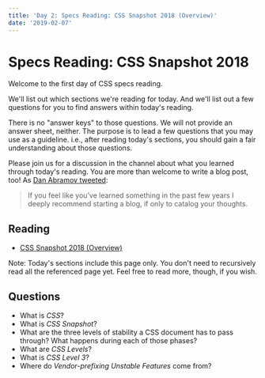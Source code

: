 ```yaml
---
title: 'Day 2: Specs Reading: CSS Snapshot 2018 (Overview)'
date: '2019-02-07'
---
```


# Specs Reading: CSS Snapshot 2018

Welcome to the first day of CSS specs reading.

We'll list out which sections we're reading for today.
And we'll list out a few questions for you to find answers within today's reading.

There is no "answer keys" to those questions.
We will not provide an answer sheet, neither.
The purpose is to lead a few questions that you may use as a guideline.
i.e., after reading today's sections, you should gain a fair understanding about those questions.

Please join us for a discussion in the channel about what you learned through today's reading.
You are more than welcome to write a blog post, too!
As [Dan Abramov tweeted](https://twitter.com/dan_abramov/status/1079214023881707520):

> If you feel like you’ve learned something in the past few years I deeply recommend starting a blog, if only to catalog your thoughts.

## Reading

- [CSS Snapshot 2018 (Overview)](https://www.w3.org/TR/css-2018/)

Note: Today's sections include this page only. You don't need to recursively read all the referenced page yet. Feel free to read more, though, if you wish.

## Questions

- What is _CSS_?
- What is _CSS Snapshot_?
- What are the three levels of stability a CSS document has to pass through? What happens during each of those phases?
- What are _CSS Levels_?
- What is _CSS Level 3_?
- Where do _Vendor-prefixing Unstable Features_ come from?

